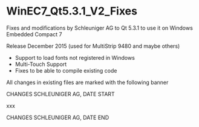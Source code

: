 # WinEC7_Qt5.3.1_V2_Fixes
Fixes and modifications by Schleuniger AG to Qt 5.3.1 to use it on Windows Embedded Compact 7

Release December 2015 (used for MultiStrip 9480 and maybe others)
 - Support to load fonts not registered in Windows
 - Multi-Touch Support
 - Fixes to be able to compile existing code

All changes in existing files are marked with the following banner

 CHANGES SCHLEUNIGER AG, DATE  START

xxx

 CHANGES SCHLEUNIGER AG, DATE  END